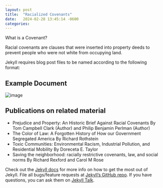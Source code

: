 ```yaml
---
layout: post
title:  "Racialized Covenants"
date:   2024-02-28 13:45:14 -0600
categories: 
---
```


What is a Covenant?

Racial covenants are clauses that were inserted into property deeds to prevent people who were not white from occupying land.

Jekyll requires blog post files to be named according to the following format:


## Example Document 

![image](https://github.com/christianrt15/CTDemoWebsite/assets/28943900/13f28f5b-65f1-4c27-9a76-2b4afb053629)

## Publications on related material 

* Prejudice and Property: An Historic Brief Against Racial Covenants By Tom Campbell Clark (Author) and Philip Benjamin Perlman (Author)
* The Color of Law: A Forgotten History of How our Government Segregated America By Richard Rothstein
* Toxic Communities: Environmental Racism, Industrial Pollution, and Residential Mobility By Doreceta E. Taylor 
* Saving the neighborhood: racially restrictive covenants, law, and social norms By Richard Rexford and Carol M Rose


Check out the [Jekyll docs][jekyll-docs] for more info on how to get the most out of Jekyll. File all bugs/feature requests at [Jekyll’s GitHub repo][jekyll-gh]. If you have questions, you can ask them on [Jekyll Talk][jekyll-talk].

[jekyll-docs]: https://jekyllrb.com/docs/home
[jekyll-gh]:   https://github.com/jekyll/jekyll
[jekyll-talk]: https://talk.jekyllrb.com/
